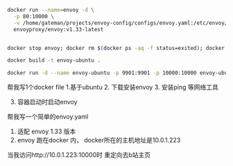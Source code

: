 ```bash
docker run --name=envoy -d \
  -p 80:10000 \
  -v /home/gateman/projects/envoy-config/configs/envoy.yaml:/etc/envoy/envoy.yaml \
  envoyproxy/envoy:v1.33-latest


docker stop envoy; docker rm $(docker ps -aq -f status=exited); docker run --name=envoy -d   -p 10000:10000 -p 9901:9901  -v /home/gateman/projects/envoy-config/configs/envoy.yaml:/etc/envoy/envoy.yaml   envoyproxy/envoy:v1.33-latest

docker build -t envoy-ubuntu .

docker run -d --name envoy-ubuntu -p 9901:9901 -p 10000:10000 envoy-ubuntu
```

帮我写1个docker file
1.基于ubuntu
2. 下载安装envoy
3. 安装ping 等网络工具

3. 容器启动时启动envoy

帮我写一个简单的envoy.yaml

1. 适配 envoy 1.33 版本
2. envoy 跑在docker 内， docker所在的主机地址是10.0.1.223


当我访问http://10.0.1.223:10000时 重定向去b站主页